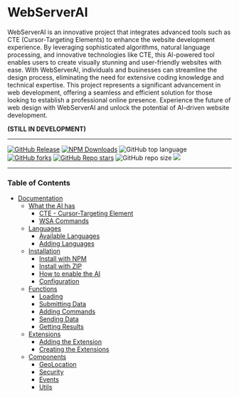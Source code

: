 # WebServerAI
WebServerAI is an innovative project that integrates advanced tools such as CTE (Cursor-Targeting Elements) to enhance the website development experience. By leveraging sophisticated algorithms, natural language processing, and innovative technologies like CTE, this AI-powered tool enables users to create visually stunning and user-friendly websites with ease. With WebServerAI, individuals and businesses can streamline the design process, eliminating the need for extensive coding knowledge and technical expertise. This project represents a significant advancement in web development, offering a seamless and efficient solution for those looking to establish a professional online presence. Experience the future of web design with WebServerAI and unlock the potential of AI-driven website development.

**(STILL IN DEVELOPMENT)**

***

[![GitHub Release](https://img.shields.io/github/v/release/XHiddenProjects/WebServerAI?include_prereleases&style=plastic&label=Version&color=%2323aedc)](https://github.com/XHiddenProjects/WebServerAI/releases)
[![NPM Downloads](https://img.shields.io/npm/dw/webserverai?style=plastic&label=Downloads&color=%2354a778)](https://www.npmjs.com/package/webserverai)
![GitHub top language](https://img.shields.io/github/languages/top/XHiddenProjects/WebServerAI?style=plastic)
[![GitHub forks](https://img.shields.io/github/forks/XHiddenProjects/WebServerAI?style=plastic)](https://github.com/XHiddenProjects/WebServerAI/forks?include=active&page=1&period=&sort_by=stargazer_counts)
[![GitHub Repo stars](https://img.shields.io/github/stars/XHiddenProjects/WebServerAI?style=plastic&label=Stars&color=%23e9ee4e)](https://github.com/XHiddenProjects/WebServerAI/stargazers)
![GitHub repo size](https://img.shields.io/github/repo-size/XHiddenProjects/WebServerAI?style=plastic&label=Size)
[![](https://img.shields.io/twitter/url?label=Share%20on%20Twitter&style=social&url=https%3A%2F%2Fgithub.com%2FXHiddenProjects%2FWebServerAI)](https://twitter.com/intent/tweet?text=Check%20out%20WebServerAI%20https://github.com/XHiddenProjects/WebServerAI!,%20created%20by%20@XHiddenProjects)
***

### Table of Contents
   * [Documentation](https://github.com/XHiddenProjects/WebServerAI/wiki)
     * [What the AI has](#what-the-ai-has)
       * [CTE - Cursor-Targeting Element](#cte)
       * [WSA Commands](#webserverai-commands)
     * [Languages](#languages)
        * [Available Languages](#available-languages)
        * [Adding Languages](#adding-languages)
     * [Installation](https://github.com/XHiddenProjects/WebServerAI/wiki/Installation)
        * [Install with NPM](https://github.com/XHiddenProjects/WebServerAI/wiki/Installation#install-using-npm)
        * [Install with ZIP](https://github.com/XHiddenProjects/WebServerAI/wiki/Installation#install-by-zip)
        * [How to enable the AI](https://github.com/XHiddenProjects/WebServerAI/wiki/Installation#enabling-the-ai)
        * [Configuration](https://github.com/XHiddenProjects/WebServerAI/wiki/Installation#configuration)
     * [Functions](https://github.com/XHiddenProjects/WebServerAI/wiki/Functions)
       * [Loading](https://github.com/XHiddenProjects/WebServerAI/wiki/Functions#loading-required)
       * [Submitting Data](https://github.com/XHiddenProjects/WebServerAI/wiki/Functions#submitting-data-required)
       * [Adding Commands](https://github.com/XHiddenProjects/WebServerAI/wiki/Functions#adding-commands-required)
       * [Sending Data](https://github.com/XHiddenProjects/WebServerAI/wiki/Functions#sending-data-required)
       * [Getting Results](https://github.com/XHiddenProjects/WebServerAI/wiki/Functions#getting-results)
     * [Extensions](https://github.com/XHiddenProjects/WebServerAI/wiki/Extensions)
        * [Adding the Extension](https://github.com/XHiddenProjects/WebServerAI/wiki/Extensions#adding-extensions)
        * [Creating the Extensions](https://github.com/XHiddenProjects/WebServerAI/wiki/Extensions#creating-an-extension)
     * [Components](https://github.com/XHiddenProjects/WebServerAI/wiki/Components)
        * [GeoLocation](https://github.com/XHiddenProjects/WebServerAI/wiki/Components#geolocation)
        * [Security](https://github.com/XHiddenProjects/WebServerAI/wiki/Components#security)
        * [Events](https://github.com/XHiddenProjects/WebServerAI/wiki/Components#events)
        * [Utils](https://github.com/XHiddenProjects/WebServerAI/wiki/Components#utils)
